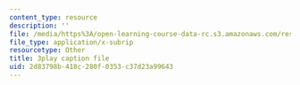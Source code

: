```yaml
---
content_type: resource
description: ''
file: /media/https%3A/open-learning-course-data-rc.s3.amazonaws.com/res-18-009-learn-differential-equations-up-close-with-gilbert-strang-and-cleve-moler-fall-2015/2d83798b418c280f0353c37d23a99643_mKYlNJhK_2o.srt
file_type: application/x-subrip
resourcetype: Other
title: 3play caption file
uid: 2d83798b-418c-280f-0353-c37d23a99643
---
```

